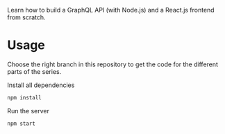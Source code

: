 
Learn how to build a GraphQL API (with Node.js) and a React.js frontend from scratch.

# Usage
Choose the right branch in this repository to get the code for the different parts of the series.

Install all dependencies
```sh
npm install
```

Run the server
```sh
npm start
```
